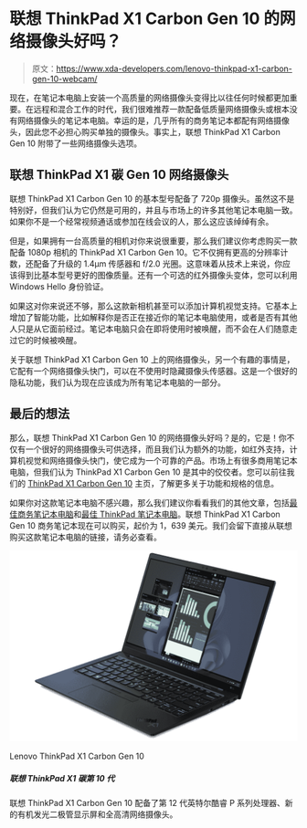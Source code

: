 # 联想 ThinkPad X1 Carbon Gen 10 的网络摄像头好吗？

> 原文：<https://www.xda-developers.com/lenovo-thinkpad-x1-carbon-gen-10-webcam/>

现在，在笔记本电脑上安装一个高质量的网络摄像头变得比以往任何时候都更加重要。在远程和混合工作的时代，我们很难推荐一款配备低质量网络摄像头或根本没有网络摄像头的笔记本电脑。幸运的是，几乎所有的商务笔记本都配有网络摄像头，因此您不必担心购买单独的摄像头。事实上，联想 ThinkPad X1 Carbon Gen 10 附带了一些网络摄像头选项。

## 联想 ThinkPad X1 碳 Gen 10 网络摄像头

联想 ThinkPad X1 Carbon Gen 10 的基本型号配备了 720p 摄像头。虽然这不是特别好，但我们认为它仍然是可用的，并且与市场上的许多其他笔记本电脑一致。如果你不是一个经常视频通话或参加在线会议的人，那么这应该绰绰有余。

但是，如果拥有一台高质量的相机对你来说很重要，那么我们建议你考虑购买一款配备 1080p 相机的 ThinkPad X1 Carbon Gen 10。它不仅拥有更高的分辨率计数，还配备了升级的 1.4μm 传感器和 f/2.0 光圈。这意味着从技术上来说，你应该得到比基本型号更好的图像质量。还有一个可选的红外摄像头变体，您可以利用 Windows Hello 身份验证。

如果这对你来说还不够，那么这款新相机甚至可以添加计算机视觉支持。它基本上增加了智能功能，比如解释你是否正在接近你的笔记本电脑使用，或者是否有其他人只是从它面前经过。笔记本电脑只会在即将使用时被唤醒，而不会在人们随意走过它的时候被唤醒。

关于联想 ThinkPad X1 Carbon Gen 10 上的网络摄像头，另一个有趣的事情是，它配有一个网络摄像头快门，可以在不使用时隐藏摄像头传感器。这是一个很好的隐私功能，我们认为现在应该成为所有笔记本电脑的一部分。

## 最后的想法

那么，联想 ThinkPad X1 Carbon Gen 10 的网络摄像头好吗？是的，它是！你不仅有一个很好的网络摄像头可供选择，而且我们认为额外的功能，如红外支持，计算机视觉和网络摄像头快门，使它成为一个可靠的产品。市场上有很多商用笔记本电脑，但我们认为 ThinkPad X1 Carbon Gen 10 是其中的佼佼者。您可以前往我们的 [ThinkPad X1 Carbon Gen 10](https://www.xda-developers.com/lenovo-thinkpad-x1-carbon-gen-10/) 主页，了解更多关于功能和规格的信息。

如果你对这款笔记本电脑不感兴趣，那么我们建议你看看我们的其他文章，包括[最佳商务笔记本电脑](https://www.xda-developers.com/best-business-laptops/)和[最佳 ThinkPad 笔记本电脑](https://www.xda-developers.com/best-thinkpads/)。联想 ThinkPad X1 Carbon Gen 10 商务笔记本现在可以购买，起价为 1，639 美元。我们会留下直接从联想购买这款笔记本电脑的链接，请务必查看。

 <picture>![The Lenovo ThinkPad X1 Carbon Gen 10 comes with 12th-gen Intel Core P-series processors, new OLED displays, and a Full HD webcam.](img/88cc8c6b2ba9a45baf217f464638ea54.png)</picture> 

Lenovo ThinkPad X1 Carbon Gen 10

##### 联想 ThinkPad X1 碳第 10 代

联想 ThinkPad X1 Carbon Gen 10 配备了第 12 代英特尔酷睿 P 系列处理器、新的有机发光二极管显示屏和全高清网络摄像头。